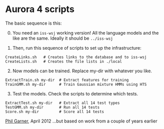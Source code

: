 Aurora 4 scripts
================

The basic sequence is this:

0.  You need an `iss-wsj` working version!  All the language models
and the like are the same.  Ideally it should be `../iss-wsj`

1. Then, run this sequence of scripts to set up the infrastructure:
```
CreateLinks.sh   # Creates links to the database and to iss-wsj
CreateLists.sh   # Creates the file lists in ./local
```

2. Now models can be trained.  Replace my-dir with whatever you like.
```
ExtractTrain.sh my-dir  # Extract features for training
TrainGMM.sh my-dir      # Train Gaussian mixture HMMs using HTS
```

3. Test the models.  Check the scripts to determine which tests.
```
ExtractTest.sh my-dir   # Extract all 14 test types
TestGMM.sh my-dir       # Run all 14 tests
Score.sh my-dir         # Score all 14 tests
```

[Phil Garner](http://www.idiap.ch/~pgarner), April 2012
...but based on work from a couple of years earlier
